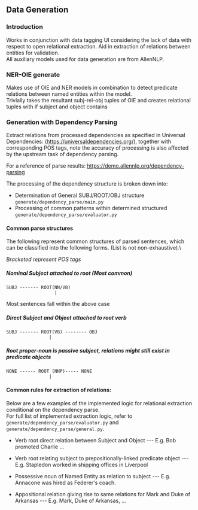 ## Data Generation

### Introduction
Works in conjunction with data tagging UI considering the lack of data with respect to open relational extraction. Aid in extraction of relations between entities for validation.\
All auxiliary models used for data generation are from AllenNLP.

### NER-OIE generate
Makes use of OIE and NER models in combination to detect predicate relations between named entities within the model.\
Trivially takes the resultant subj-rel-obj tuples of OIE and creates relational tuples with if subject and object contains

### Generation with Dependency Parsing
Extract relations from processed dependencies as specified in Universal Dependencies: (https://universaldependencies.org/), together with corresponding POS tags, note the accuracy of processing is also affected by the upstream task of dependency parsing.

For a reference of parse results: https://demo.allennlp.org/dependency-parsing

The processing of the dependency structure is broken down into:
- Determination of General SUBJ/ROOT/OBJ structure `generate/dependency_parse/main.py`
- Processing of common patterns within determined structured `generate/dependency_parse/evaluator.py`

#### Common parse structures
The following represent common structures of parsed sentences, which can be classified into the following forms. (List is not non-exhaustive).\

_Bracketed represent POS tags_

##### Nominal Subject attached to root (Most common)
```
SUBJ ------- ROOT(NN/VB)
                  |
``` 
Most sentences fall within the above case

##### Direct Subject and Object attached to root verb
```
SUBJ ------- ROOT(VB) -------- OBJ
                |
``` 
##### Root proper-noun is passive subject, relations might still exist in predicate objects
```
NONE ------ ROOT (NNP)----- NONE
                |
``` 

#### Common rules for extraction of relations:

Below are a few examples of the implemented logic for relational extraction conditional on the dependency parse.\
For full list of implemented extraction logic, refer to `generate/dependency_parse/evaluator.py` and `generate/dependency_parse/general.py`.

- Verb root direct relation between Subject and Object
--- E.g. Bob promoted Charlie ...

- Verb root relating subject to prepositionally-linked predicate object
--- E.g. Stapledon worked in shipping offices in Liverpool 

- Possessive noun of Named Entity as relation to subject
--- E.g. Annacone was hired as Federer's coach.

- Appositional relation giving rise to same relations for Mark and Duke of Arkansas
--- E.g. Mark, Duke of Arkansas, ... 

